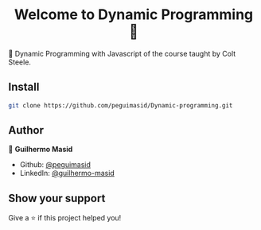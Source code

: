 <h1 align="center">Welcome to Dynamic Programming 👋</h1>
<p>🧨 Dynamic Programming with Javascript of the course taught by Colt Steele.</p>

## Install

```sh
git clone https://github.com/peguimasid/Dynamic-programming.git
```

## Author

👤 **Guilhermo Masid**

- Github: [@peguimasid](https://github.com/peguimasid)
- LinkedIn: [@guilhermo-masid](https://linkedin.com/in/guilhermo-masid-494677b8)

## Show your support

Give a ⭐️ if this project helped you!
